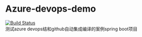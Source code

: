# Azure-devops-demo
[![Build Status](https://dev.azure.com/1909025079/azure-devops/_apis/build/status/pjqdyd.Azure-devops-demo?branchName=master)](https://dev.azure.com/1909025079/azure-devops/_build/latest?definitionId=2&branchName=master)<br>
测试azure devops结和github自动集成编译的案例spring boot项目
